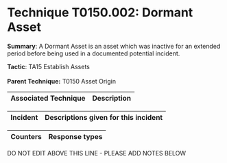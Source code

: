 # Technique T0150.002: Dormant Asset

**Summary**: A Dormant Asset is an asset which was inactive for an extended period before being used in a documented potential incident.

**Tactic**: TA15 Establish Assets <br><br>**Parent Technique:** T0150 Asset Origin


| Associated Technique | Description |
| --------- | ------------------------- |



| Incident | Descriptions given for this incident |
| -------- | -------------------- |



| Counters | Response types |
| -------- | -------------- |


DO NOT EDIT ABOVE THIS LINE - PLEASE ADD NOTES BELOW
